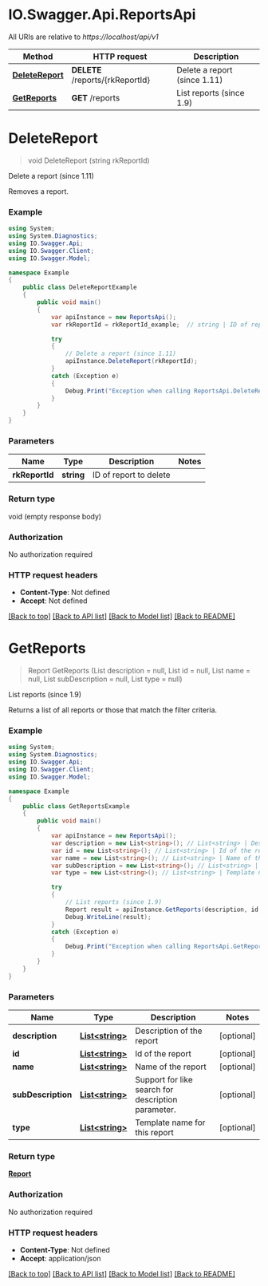 # IO.Swagger.Api.ReportsApi

All URIs are relative to *https://localhost/api/v1*

Method | HTTP request | Description
------------- | ------------- | -------------
[**DeleteReport**](ReportsApi.md#deletereport) | **DELETE** /reports/{rkReportId} | Delete a report (since 1.11)
[**GetReports**](ReportsApi.md#getreports) | **GET** /reports | List reports (since 1.9)


<a name="deletereport"></a>
# **DeleteReport**
> void DeleteReport (string rkReportId)

Delete a report (since 1.11)

Removes a report.

### Example
```csharp
using System;
using System.Diagnostics;
using IO.Swagger.Api;
using IO.Swagger.Client;
using IO.Swagger.Model;

namespace Example
{
    public class DeleteReportExample
    {
        public void main()
        {
            var apiInstance = new ReportsApi();
            var rkReportId = rkReportId_example;  // string | ID of report to delete

            try
            {
                // Delete a report (since 1.11)
                apiInstance.DeleteReport(rkReportId);
            }
            catch (Exception e)
            {
                Debug.Print("Exception when calling ReportsApi.DeleteReport: " + e.Message );
            }
        }
    }
}
```

### Parameters

Name | Type | Description  | Notes
------------- | ------------- | ------------- | -------------
 **rkReportId** | **string**| ID of report to delete | 

### Return type

void (empty response body)

### Authorization

No authorization required

### HTTP request headers

 - **Content-Type**: Not defined
 - **Accept**: Not defined

[[Back to top]](#) [[Back to API list]](../README.md#documentation-for-api-endpoints) [[Back to Model list]](../README.md#documentation-for-models) [[Back to README]](../README.md)

<a name="getreports"></a>
# **GetReports**
> Report GetReports (List<string> description = null, List<string> id = null, List<string> name = null, List<string> subDescription = null, List<string> type = null)

List reports (since 1.9)

Returns a list of all reports or those that match the filter criteria.

### Example
```csharp
using System;
using System.Diagnostics;
using IO.Swagger.Api;
using IO.Swagger.Client;
using IO.Swagger.Model;

namespace Example
{
    public class GetReportsExample
    {
        public void main()
        {
            var apiInstance = new ReportsApi();
            var description = new List<string>(); // List<string> | Description of the report (optional) 
            var id = new List<string>(); // List<string> | Id of the report (optional) 
            var name = new List<string>(); // List<string> | Name of the report (optional) 
            var subDescription = new List<string>(); // List<string> | Support for like search for description parameter. (optional) 
            var type = new List<string>(); // List<string> | Template name for this report (optional) 

            try
            {
                // List reports (since 1.9)
                Report result = apiInstance.GetReports(description, id, name, subDescription, type);
                Debug.WriteLine(result);
            }
            catch (Exception e)
            {
                Debug.Print("Exception when calling ReportsApi.GetReports: " + e.Message );
            }
        }
    }
}
```

### Parameters

Name | Type | Description  | Notes
------------- | ------------- | ------------- | -------------
 **description** | [**List&lt;string&gt;**](string.md)| Description of the report | [optional] 
 **id** | [**List&lt;string&gt;**](string.md)| Id of the report | [optional] 
 **name** | [**List&lt;string&gt;**](string.md)| Name of the report | [optional] 
 **subDescription** | [**List&lt;string&gt;**](string.md)| Support for like search for description parameter. | [optional] 
 **type** | [**List&lt;string&gt;**](string.md)| Template name for this report | [optional] 

### Return type

[**Report**](Report.md)

### Authorization

No authorization required

### HTTP request headers

 - **Content-Type**: Not defined
 - **Accept**: application/json

[[Back to top]](#) [[Back to API list]](../README.md#documentation-for-api-endpoints) [[Back to Model list]](../README.md#documentation-for-models) [[Back to README]](../README.md)

